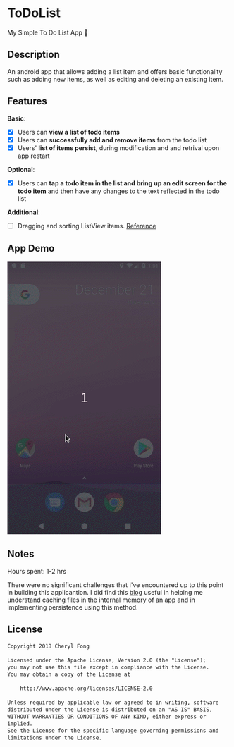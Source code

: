 # ToDoList
My Simple To Do List App 📝

## Description
An android app that allows adding a list item and offers basic functionality such as adding new items, as well as editing and deleting an existing item.

## Features

**Basic**:

* [X] Users can **view a list of todo items**
* [X] Users can **successfully add and remove items** from the todo list
* [X] Users' **list of items persist**, during modification and and retrival upon app restart

**Optional**:

* [X] Users can **tap a todo item in the list and bring up an edit screen for the todo item** and then have any changes to the text reflected in the todo list

**Additional**:

* [ ] Dragging and sorting ListView items. [Reference](https://www.youtube.com/watch?v=_BZIvjMgH-Q)

## App Demo

<img src="/todolist-demo.gif" width="" alt="To Do List App Demo." />

## Notes

Hours spent: 1-2 hrs

There were no significant challenges that I've encountered up to this point in building this applicantion. I did find this [blog](https://blog.cindypotvin.com/saving-data-to-a-file-in-your-android-application/) useful in helping me understand caching files in the internal memory of an app and in implementing persistence using this method.


## License

    Copyright 2018 Cheryl Fong

    Licensed under the Apache License, Version 2.0 (the "License");
    you may not use this file except in compliance with the License.
    You may obtain a copy of the License at

        http://www.apache.org/licenses/LICENSE-2.0

    Unless required by applicable law or agreed to in writing, software
    distributed under the License is distributed on an "AS IS" BASIS,
    WITHOUT WARRANTIES OR CONDITIONS OF ANY KIND, either express or implied.
    See the License for the specific language governing permissions and
    limitations under the License.
